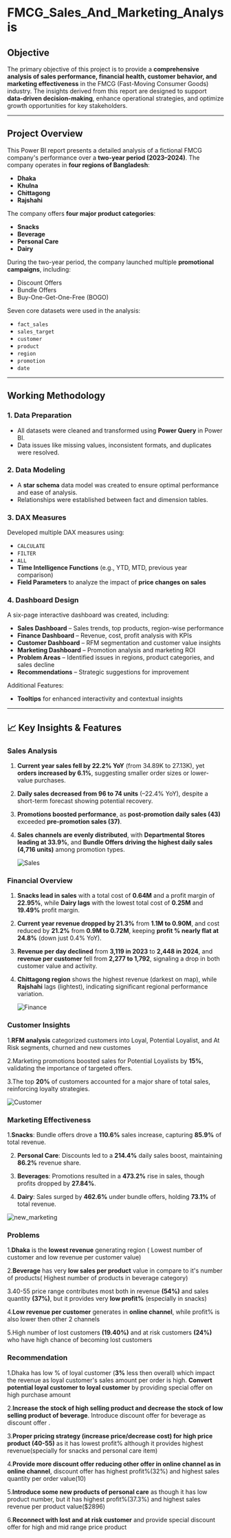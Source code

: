 # FMCG_Sales_And_Marketing_Analysis


##  Objective

The primary objective of this project is to provide a **comprehensive analysis of sales performance, financial health, customer behavior, and marketing effectiveness** in the FMCG (Fast-Moving Consumer Goods) industry. The insights derived from this report are designed to support **data-driven decision-making**, enhance operational strategies, and optimize growth opportunities for key stakeholders.

---

##  Project Overview

This Power BI report presents a detailed analysis of a fictional FMCG company's performance over a **two-year period (2023–2024)**. The company operates in **four regions of Bangladesh**:

* **Dhaka**
* **Khulna**
* **Chittagong**
* **Rajshahi**

The company offers **four major product categories**:

* **Snacks**
* **Beverage**
* **Personal Care**
* **Dairy**

During the two-year period, the company launched multiple **promotional campaigns**, including:

* Discount Offers
* Bundle Offers
* Buy-One-Get-One-Free (BOGO)

Seven core datasets were used in the analysis:

* `fact_sales`
* `sales_target`
* `customer`
* `product`
* `region`
* `promotion`
* `date`

---

##  Working Methodology

### 1. **Data Preparation**

* All datasets were cleaned and transformed using **Power Query** in Power BI.
* Data issues like missing values, inconsistent formats, and duplicates were resolved.

### 2. **Data Modeling**

* A **star schema** data model was created to ensure optimal performance and ease of analysis.
* Relationships were established between fact and dimension tables.

### 3. **DAX Measures**

Developed multiple DAX measures using:

* `CALCULATE`
* `FILTER`
* `ALL`
* **Time Intelligence Functions** (e.g., YTD, MTD, previous year comparison)
* **Field Parameters** to analyze the impact of **price changes on sales**

### 4. **Dashboard Design**

A six-page interactive dashboard was created, including:

* **Sales Dashboard** – Sales trends, top products, region-wise performance
* **Finance Dashboard** – Revenue, cost, profit analysis with KPIs
* **Customer Dashboard** – RFM segmentation and customer value insights
* **Marketing Dashboard** – Promotion analysis and marketing ROI
* **Problem Areas** – Identified issues in regions, product categories, and sales decline
* **Recommendations** – Strategic suggestions for improvement

Additional Features:

* **Tooltips** for enhanced interactivity and contextual insights

---

## 📈 Key Insights & Features

###  Sales Analysis

1. **Current year sales fell by 22.2% YoY** (from 34.89K to 27.13K), yet **orders increased by 6.1%**, suggesting smaller order sizes or lower-value purchases.
2. **Daily sales decreased from 96 to 74 units** (–22.4% YoY), despite a short-term forecast showing potential recovery.
3. **Promotions boosted performance**, as **post-promotion daily sales (43)** exceeded **pre-promotion sales (37)**.
4. **Sales channels are evenly distributed**, with **Departmental Stores leading at 33.9%**, and **Bundle Offers driving the highest daily sales (4,716 units)** among promotion types.

   ![Sales](https://github.com/user-attachments/assets/135b99c1-b7bd-4348-87de-babe6ba8a919)




###  Financial Overview

1. **Snacks lead in sales** with a total cost of **0.64M** and a profit margin of **22.95%**, while **Dairy lags** with the lowest total cost of **0.25M** and **19.49%** profit margin.
2. **Current year revenue dropped by 21.3%** from **1.1M to 0.90M**, and cost reduced by **21.2%** from **0.9M to 0.72M**, keeping **profit % nearly flat at 24.8%** (down just 0.4% YoY).
3. **Revenue per day declined** from **3,119 in 2023** to **2,448 in 2024**, and **revenue per customer** fell from **2,277 to 1,792**, signaling a drop in both customer value and activity.
4. **Chittagong region** shows the highest revenue (darkest on map), while **Rajshahi** lags (lightest), indicating significant regional performance variation.

   ![Finance](https://github.com/user-attachments/assets/65142261-ecce-4c57-bde6-b3cc5cee60fa)




###  Customer Insights

1.**RFM analysis** categorized customers into Loyal, Potential Loyalist, and At Risk segments, churned and new customes

2.Marketing promotions boosted sales for Potential Loyalists by **15%**, validating the importance of targeted offers.

3.The top **20%** of customers accounted for a major share of total sales, reinforcing loyalty strategies.

![Customer](https://github.com/user-attachments/assets/22b4a33f-9320-454e-815d-bf832dfc0404)



###  Marketing Effectiveness

1.**Snacks**: Bundle offers drove a **110.6%** sales increase, capturing **85.9%** of total revenue.

2. **Personal Care**: Discounts led to a **214.4%** daily sales boost, maintaining **86.2%** revenue share.
 
3. **Beverages**: Promotions resulted in a **473.2%** rise in sales, though profits dropped by **27.84%**.
   
4. **Dairy**: Sales surged by **462.6%** under bundle offers, holding **73.1%** of total revenue.

![new_marketing](https://github.com/user-attachments/assets/89f5681d-fbab-45f7-9823-8055d28e1553)





### Problems

1.**Dhaka** is the **lowest  revenue** generating region ( Lowest number of customer and low  revenue per customer value)

2.**Beverage** has very **low sales per product** value in compare to it's number of products( Highest number of products in beverage category)

3.40-55 price range contributes most  both in revenue **(54%)** and sales quantity **(37%)**, but it provides very **low profit%** (especially in snacks)

4.**Low revenue per customer** generates in **online channel**, while profit% is also lower then other 2 channels

5.High number of lost customers **(19.40%)** and at risk customers **(24%)** who have high chance of becoming lost customers





### Recommendation

1.Dhaka has low % of loyal customer (**3%** less then overall) which impact the revenue as loyal customer's sales amount per order is high. **Convert potential loyal customer to loyal customer** by providing special offer  on high purchase amount

2.**Increase the stock of high selling product and decrease the stock of low selling product of beverage**. Introduce discount offer for beverage as discount offer .

3.**Proper pricing strategy (increase price/decrease cost) for high price product (40-55)** as it has lowest profit% although it provides highest revenue(specially for snacks and personal care item)

4.**Provide more discount offer reducing other offer in online channel as in online channel**, discount offer has highest profit%(32%) and highest sales quantity per order value(10)

5.**Introduce some new products of personal care** as though it has low product number, but it has highest profit%(37.3%) and highest sales revenue per product value($2896)

6.**Reconnect with lost and at risk customer** and provide special discount offer for high and mid range price product




